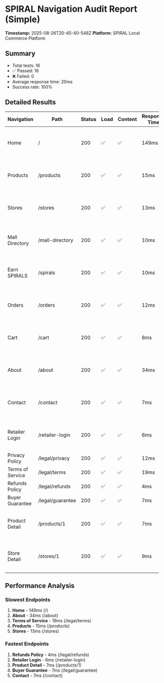 # SPIRAL Navigation Audit Report (Simple)
**Timestamp:** 2025-08-26T20-45-40-548Z
**Platform:** SPIRAL Local Commerce Platform

## Summary
- Total tests: 16
- ✅ Passed: 16
- ❌ Failed: 0
- Average response time: 20ms
- Success rate: 100%

## Detailed Results

| Navigation | Path | Status | Load | Content | Response Time | Title | Notes |
|-----------|------|--------|------|---------|---------------|-------|-------|
| Home | / | 200 | ✅ | ✅ | 149ms | SPIRAL – Local Shopping Rewards Platform... |  |
| Products | /products | 200 | ✅ | ✅ | 15ms | SPIRAL – Local Shopping Rewards Platform... |  |
| Stores | /stores | 200 | ✅ | ✅ | 13ms | SPIRAL – Local Shopping Rewards Platform... |  |
| Mall Directory | /mall-directory | 200 | ✅ | ✅ | 10ms | SPIRAL – Local Shopping Rewards Platform... |  |
| Earn SPIRALS | /spirals | 200 | ✅ | ✅ | 10ms | SPIRAL – Local Shopping Rewards Platform... |  |
| Orders | /orders | 200 | ✅ | ✅ | 12ms | SPIRAL – Local Shopping Rewards Platform... |  |
| Cart | /cart | 200 | ✅ | ✅ | 8ms | SPIRAL – Local Shopping Rewards Platform... |  |
| About | /about | 200 | ✅ | ✅ | 34ms | SPIRAL – Local Shopping Rewards Platform... |  |
| Contact | /contact | 200 | ✅ | ✅ | 7ms | SPIRAL – Local Shopping Rewards Platform... |  |
| Retailer Login | /retailer-login | 200 | ✅ | ✅ | 6ms | SPIRAL – Local Shopping Rewards Platform... |  |
| Privacy Policy | /legal/privacy | 200 | ✅ | ✅ | 12ms |  |  |
| Terms of Service | /legal/terms | 200 | ✅ | ✅ | 19ms |  |  |
| Refunds Policy | /legal/refunds | 200 | ✅ | ✅ | 4ms |  |  |
| Buyer Guarantee | /legal/guarantee | 200 | ✅ | ✅ | 7ms |  |  |
| Product Detail | /products/1 | 200 | ✅ | ✅ | 7ms | SPIRAL – Local Shopping Rewards Platform... |  |
| Store Detail | /stores/1 | 200 | ✅ | ✅ | 9ms | SPIRAL – Local Shopping Rewards Platform... |  |
## Performance Analysis

### Slowest Endpoints

1. **Home** - 149ms (/)
2. **About** - 34ms (/about)
3. **Terms of Service** - 19ms (/legal/terms)
4. **Products** - 15ms (/products)
5. **Stores** - 13ms (/stores)

### Fastest Endpoints

1. **Refunds Policy** - 4ms (/legal/refunds)
2. **Retailer Login** - 6ms (/retailer-login)
3. **Product Detail** - 7ms (/products/1)
4. **Buyer Guarantee** - 7ms (/legal/guarantee)
5. **Contact** - 7ms (/contact)